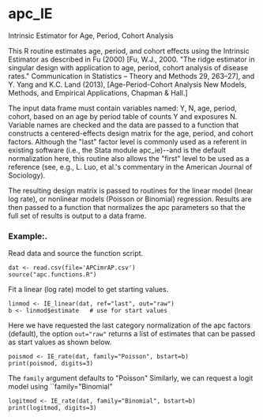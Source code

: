 # apc_IE
Intrinsic Estimator for Age, Period, Cohort Analysis

This R routine estimates age, period, and cohort effects using the Intrinsic Estimator as described in Fu (2000) [Fu, W.J., 2000. "The ridge estimator in singular design with application to age, period, cohort analysis of disease rates." Communication in Statistics – Theory and Methods 29, 263–27], and Y. Yang and K.C. Land (2013), [Age-Period-Cohort Analysis
New Models, Methods, and Empirical Applications, Chapman & Hall.]

The input data frame must contain variables named: Y, N, age, period, cohort, based on an age by period table of counts Y and exposures N. Variable names are checked and the data are passed to a function that constructs a centered-effects design matrix for the age, period, and cohort factors. Although the "last" factor level is commonly used as a referent in existing software (i.e., the Stata module apc_ie)--and is the default normalization here, this routine also allows the "first" level to be used as a reference (see, e.g., L. Luo, et al.'s commentary in the American Journal of Sociology). 

The resulting design matrix is passed to routines for the linear model (lnear log rate), 
or nonlinear models (Poisson or Binomial) regression. Results are then passed to a function that normalizes the
apc parameters so that the full set of results is output to a data frame.

### Example:.
Read data and source the function script.
```
dat <- read.csv(file='APCimrAP.csv')
source("apc.functions.R")
```
Fit a linear (log rate) model to get starting values.
```
linmod <- IE_linear(dat, ref="last", out="raw") 
b <- linmod$estimate   # use for start values
```
Here we have requested the last category normalization of the apc factors (default), 
the option ```out="raw"```
returns a list of estimates that can be passed as start values as shown below.
```
poismod <- IE_rate(dat, family="Poisson", bstart=b) 
print(poismod, digits=3)
```
The ```family``` argument defaults to "Poisson"
Similarly, we can request a logit model using ``family="Binomial"
```
logitmod <- IE_rate(dat, family="Binomial", bstart=b)
print(logitmod, digits=3)
```
